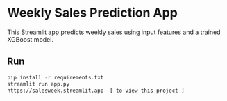 # Weekly Sales Prediction App

This Streamlit app predicts weekly sales using input features and a trained XGBoost model.

## Run

```bash
pip install -r requirements.txt
streamlit run app.py
https://salesweek.streamlit.app  [ to view this project ] 
